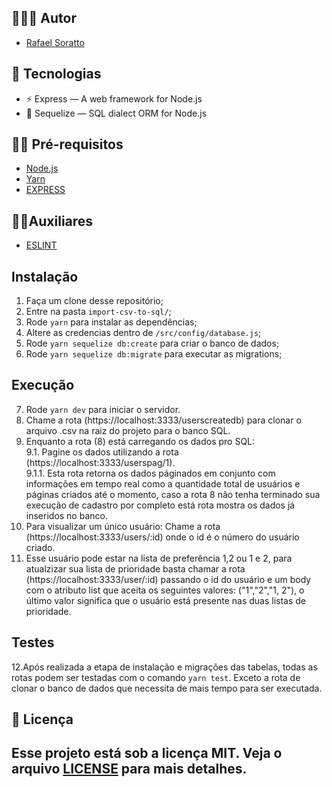 ## 👨🏼‍💻 Autor
- [Rafael Soratto](https://github.com/sorattorafa)

## 🚀 Tecnologias
- ⚡ Express — A web framework for Node.js
- 💾 Sequelize — SQL dialect ORM for Node.js

## ✋🏻 Pré-requisitos
- [Node.js](https://nodejs.org/en/)
- [Yarn](https://yarnpkg.com/pt-BR/docs/install)   
- [EXPRESS](https://expressjs.com/pt-br/) 

 ## ✋🏻Auxiliares  
- [ESLINT](https://eslint.org/)  

## Instalação 

1. Faça um clone desse repositório;
2. Entre na pasta `import-csv-to-sql/`;
3. Rode `yarn` para instalar as dependências;
4. Altere as credencias dentro de `/src/config/database.js`;
5. Rode `yarn sequelize db:create` para criar o banco de dados;
6. Rode `yarn sequelize db:migrate` para executar as migrations; 

## Execução 

7. Rode `yarn dev` para iniciar o servidor. 
8. Chame a rota (https://localhost:3333/userscreatedb) para clonar o arquivo .csv na raiz do projeto para o banco SQL. 
9. Enquanto a rota (8) está carregando os dados pro SQL:  
9.1. Pagine os dados utilizando a rota (https://localhost:3333/userspag/1).  
9.1.1. Esta rota retorna os dados páginados em conjunto com informações em tempo real como a quantidade total de usuários e páginas criados até o momento, caso a rota 8 não tenha terminado sua execução de cadastro por completo está rota mostra os dados já inseridos no banco. 
10. Para visualizar um único usuário: Chame a rota (https://localhost:3333/users/:id) onde o id é o número do usuário criado. 
11. Esse usuário pode estar na lista de preferência 1,2 ou 1 e 2, para atualzizar sua lista de prioridade basta chamar a rota (https://localhost:3333/user/:id) passando o id do usuário e um body com o atributo list que aceita os seguintes valores: ("1","2","1, 2"), o último valor significa que o usuário está presente nas duas listas de prioridade. 
 
## Testes 
12.Após realizada a etapa de instalação e migrações das tabelas, todas as rotas podem ser testadas com o comando `yarn test`. Exceto a rota de clonar o banco de dados que necessita de mais tempo para ser executada. 

## 📝 Licença
Esse projeto está sob a licença MIT. Veja o arquivo [LICENSE](LICENSE) para mais detalhes.
---
